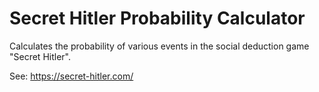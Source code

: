 # Secret Hitler Probability Calculator

Calculates the probability of various events in the social deduction game "Secret Hitler".

See: https://secret-hitler.com/
